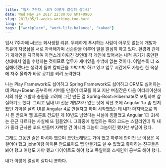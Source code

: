 ```yaml
---
title: "입사 7주차, 내가 이렇게 열심히 살다니"
date: Wed May 24 2017 22:00:00 GMT+0900
slug: 2017/05/7-weeks-working-too-hard
lang: ko
tags: ["workplace", "work-life-balance", "kakao"]
---
```


입사 7주차에 써보는 회사생활 리뷰. 무례하게 푸시하는 사람이 아무도 없는데 개발자 특유의 자긍심을 서로 자극해가며 선순환을 이루어 일을 열심히 하고 있다. 환경과 관계가 개개인을 자극하여 자연스레 이뤄진 것인데 각 개인에 있어서는 내적 동기가 충만한 상태에서 일을 수행하는 것이므로 업무가 재미있을 수밖에 없는 것이다. 이럴수록 더 조심해야겠다는 생각이 들며 칼퇴근을 꼬박꼬박 하고 있고 업무 시간에도 가능한 한 옥상에 자주 올라가 바깥 공기를 쐬려 노력한다.

나는 Play Framework도 싫어하고 Spring Framework도 싫어하고 ORM도 싫어하는데 Play+Ebean 공부하며 서버를 만들어 데모를 하고 지난 며칠간은 다음 이터레이션에서의 쉬운 개발자 충원을 고려해 그간 만든 걸 Spring-Boot+Hibernate로 포팅하며 삽질하기도 했다. 그리고 팀내 UI 전문 개발자가 없는 탓에 작년 초에 Angular 1.x 좀 만져봤던 기억을 살려 UI를 Angular 4로 만들자고 하며 시작했었는데 내가 마지막으로 회사 돈 받으며 웹 프론트 건드린 게 10년도 넘었다는 사실에 힘들었고 Angular 1과 2(4)는 은근 다르다는 사실에 또 힘들었다. 그와중에 협업하는 쪽의 코드는 스칼라인데 뭐 내가 졸라 근사한 코드 만들며 자뻑할 건 아니라 그놈이 그놈이긴 했지만 부담이 됐다.

그래도 그동안 술은 마셔야 했으며 코인노래방도 가야 했고 하루에 만이천 보 이상은 꼭 걸어야 했고 john이랑 아이폰 안드로이드 앱 만들기도 쉴 수 없었고 좋아하는 친구들은 봐야 했고 여행도 가야 했고 다이어트도 해야 했고 독일어와 스페인어 공부도 해야 했다.

내가 이렇게 열심히 살다니 분하다.
